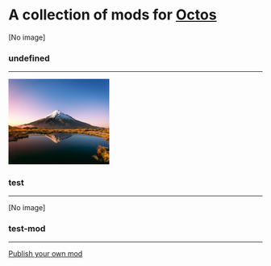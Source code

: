 
# A collection of mods for [Octos](https://github.com/underpig1/octos)

[No image]

### undefined
***
<img src=images\test-test.jpg alt='test' width='200px'>

### test
***
[No image]

### test-mod
***
[Publish your own mod](https://github.com/underpig1/octos)